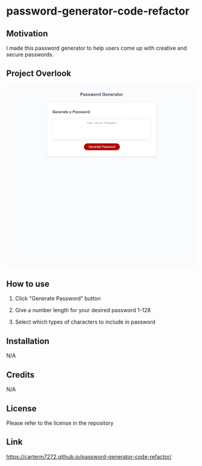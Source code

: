 # password-generator-code-refactor

## Motivation

I made this password generator to help users come up with creative and secure passwords.

##  Project Overlook

![project screenshot](./assets/screencapture-127-0-0-1-5500-index-html-2023-03-13-22_02_18.png)

## How to use

1. Click "Generate Password" button

2. Give a number length for your desired password 1-128

3. Select which types of characters to include in password

## Installation

N/A

## Credits

N/A

## License

Please refer to the license in the repository

## Link

https://carterm7272.github.io/password-generator-code-refactor/




